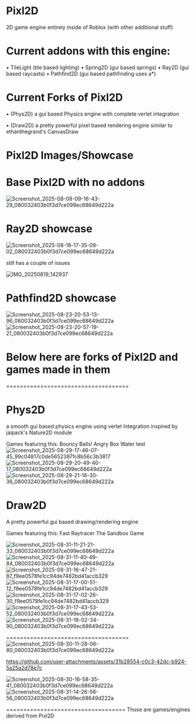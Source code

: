 # Pixl2D
2D game engine entirely inside of Roblox (with other additional stuff)

# Current addons with this engine:
• TileLight (tile based lighting)
• Spring2D (gui based springs)
• Ray2D (gui based raycasts)
• Pathfind2D (gui based pathfinding uses a*)


# Current Forks of Pixl2D
• (Phys2D) a gui based Physics engine with complete verlet integration

• (Draw2D) a pretty powerful pixel based rendering engine similar to ethanthegrand's CanvasDraw



# Pixl2D Images/Showcase

# Base Pixl2D with no addons
![Screenshot_2025-08-08-09-16-43-29_080032403b0f3d7ce099ec68649d222a](https://github.com/user-attachments/assets/3ddff97c-874b-40b0-bf8d-96d05f0b1fa1)

# Ray2D showcase

![Screenshot_2025-08-18-17-35-08-02_080032403b0f3d7ce099ec68649d222a](https://github.com/user-attachments/assets/8f25a749-078d-4cae-bf35-5dfea9aabe5a)

still has a couple of issues

![IMG_20250819_142937](https://github.com/user-attachments/assets/0407fe24-e7bb-41fb-8a5e-757ee9755d67)


# Pathfind2D showcase

![Screenshot_2025-08-23-20-53-13-96_080032403b0f3d7ce099ec68649d222a](https://github.com/user-attachments/assets/d2132d89-f0e5-490d-bb0a-a6c55bbdddef)
![Screenshot_2025-08-23-20-57-19-21_080032403b0f3d7ce099ec68649d222a](https://github.com/user-attachments/assets/b93a7a90-d1fc-476b-83f4-37868c76e3b6)

# Below here are forks of Pixl2D and games made in them

====================================

# Phys2D
a smooth gui based physics engine using verlet Integration inspired by jaipack's Nature2D module

Games featuring this:
Bouncy Balls!
Angry Box
Water test
![Screenshot_2025-08-29-17-46-07-45_99c04817c0de5652397fc8b56c3b3817](https://github.com/user-attachments/assets/6a7a4bb7-8017-4d01-9b92-b5e694d44883)
![Screenshot_2025-08-29-20-49-40-17_080032403b0f3d7ce099ec68649d222a](https://github.com/user-attachments/assets/a7d1fe62-9e43-4c12-93ed-7e6cce700c77)
![Screenshot_2025-08-29-21-16-30-36_080032403b0f3d7ce099ec68649d222a](https://github.com/user-attachments/assets/f994c1ab-3e78-4570-9b60-8eb9c6137b72)

# Draw2D
A pretty powerful gui based drawing/rendering engine

Games featuring this:
Fast Raytracer
The Sandbox Game

![Screenshot_2025-08-31-11-21-21-33_080032403b0f3d7ce099ec68649d222a](https://github.com/user-attachments/assets/c710f854-41b2-43db-956d-ded448cd15ec)
![Screenshot_2025-08-31-11-40-49-84_080032403b0f3d7ce099ec68649d222a](https://github.com/user-attachments/assets/dcf8c791-397c-4fcb-99c0-c7833b8d2ccd)
![Screenshot_2025-08-31-16-47-21-87_f9ee0578fe1cc94de7482bd41accb329](https://github.com/user-attachments/assets/2a0a7115-67eb-4573-b28d-9cacd83475f5)
![Screenshot_2025-08-31-17-00-51-12_f9ee0578fe1cc94de7482bd41accb329](https://github.com/user-attachments/assets/02064909-4136-4c89-86b0-0ef4afdd18f4)
![Screenshot_2025-08-31-17-02-26-30_f9ee0578fe1cc94de7482bd41accb329](https://github.com/user-attachments/assets/1a764981-33ce-4e9e-b6bc-40749201e1c2)
![Screenshot_2025-08-31-17-43-53-52_080032403b0f3d7ce099ec68649d222a](https://github.com/user-attachments/assets/673bc45f-f195-4246-862a-b66949be6ef5)
![Screenshot_2025-08-31-18-02-34-90_080032403b0f3d7ce099ec68649d222a](https://github.com/user-attachments/assets/413a6d29-101d-4285-9d56-703aec4b827c)

====================================
![Screenshot_2025-08-30-11-28-06-80_080032403b0f3d7ce099ec68649d222a](https://github.com/user-attachments/assets/d4761641-e0e8-487a-9d44-3793a8821d29)


https://github.com/user-attachments/assets/31b28554-c0c3-42dc-b924-5a25a2d78e7c

![Screenshot_2025-08-30-16-58-35-41_080032403b0f3d7ce099ec68649d222a](https://github.com/user-attachments/assets/1acfd688-9397-426d-abbc-63e764b45294)
![Screenshot_2025-08-31-14-26-56-56_080032403b0f3d7ce099ec68649d222a](https://github.com/user-attachments/assets/1fa58aae-7e96-4369-844d-276253d6c3be)

===================================
Those are games/engines derived from Pixl2D


